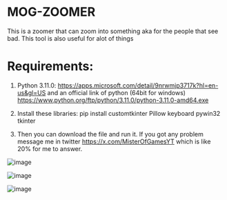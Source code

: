 # MOG-ZOOMER

This is a zoomer that can zoom into something aka for the people that see bad. This tool is also useful for alot of things

# Requirements:

1) Python 3.11.0: https://apps.microsoft.com/detail/9nrwmjp3717k?hl=en-us&gl=US and an official link of python (64bit for windows) https://www.python.org/ftp/python/3.11.0/python-3.11.0-amd64.exe

2) Install these libraries: pip install customtkinter Pillow keyboard pywin32 tkinter

3) Then you can download the file and run it. If you got any problem message me in twitter https://x.com/MisterOfGamesYT which is like 20% for me to answer.

![image](https://github.com/user-attachments/assets/06df84e1-8b4f-4bf4-97ab-111f48edf159)

![image](https://github.com/user-attachments/assets/0f211545-c382-49c9-914e-bbb948255f69)

![image](https://github.com/user-attachments/assets/db6d6f64-39e8-4d74-9b84-75bf9b2f9ba8)
